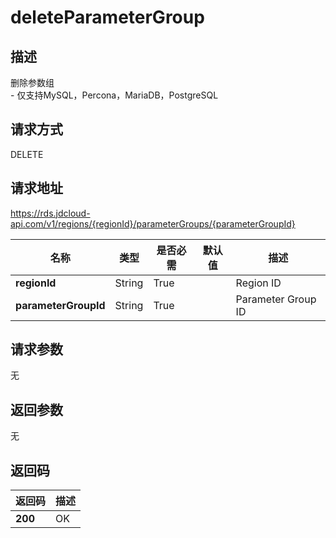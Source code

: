 # deleteParameterGroup


## 描述
删除参数组<br>- 仅支持MySQL，Percona，MariaDB，PostgreSQL

## 请求方式
DELETE

## 请求地址
https://rds.jdcloud-api.com/v1/regions/{regionId}/parameterGroups/{parameterGroupId}

|名称|类型|是否必需|默认值|描述|
|---|---|---|---|---|
|**regionId**|String|True| |Region ID|
|**parameterGroupId**|String|True| |Parameter Group ID|

## 请求参数
无


## 返回参数
无


## 返回码
|返回码|描述|
|---|---|
|**200**|OK|
